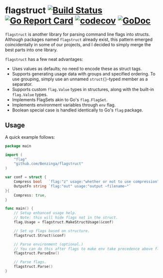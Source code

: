 # flagstruct [![Build Status](https://travis-ci.org/Benzinga/flagstruct.svg?branch=master)](https://travis-ci.org/Benzinga/flagstruct) [![Go Report Card](https://goreportcard.com/badge/github.com/Benzinga/flagstruct)](https://goreportcard.com/report/github.com/Benzinga/flagstruct) [![codecov](https://codecov.io/gh/Benzinga/flagstruct/branch/master/graph/badge.svg)](https://codecov.io/gh/Benzinga/flagstruct) [![GoDoc](https://godoc.org/github.com/Benzinga/flagstruct?status.svg)](https://godoc.org/github.com/Benzinga/flagstruct)
`flagstruct` is another library for parsing command line flags into structs.
Although packages named `flagstruct` already exist, this pattern emerged
coincidentally in some of our projects, and I decided to simply merge the
best parts into one library.

`flagstruct` has a few neat advantages:

  - Uses values as defaults; no need to encode these as struct tags.
  - Supports generating usage data with groups and specified ordering.
    To use grouping, simply use an unnamed `struct{}`-typed member as a
    separator.
  - Supports custom `flag.Value` types in structures, along with the built-in
    `flag.Value` types.
  - Implements FlagSets akin to Go's `flag.FlagSet`.
  - Implements environment variables through `env` flag.
  - Boolean special case is handled identically to Go's `flag` package.

## Usage
A quick example follows:

```go
package main

import (
    "flag"
    "github.com/Benzinga/flagstruct"
)

var conf = struct {
    Compress bool   `flag:"z" usage:"whether or not to use compression" env:"COMPRESS"`
    OutputFn string `flag:"out" usage:"output ~filename~"`
}{
    Compress: true,
}

func main() {
    // Setup enhanced usage help.
    // Note: this will hide flags not in the struct.
    flag.Usage = flagstruct.MakeStructUsage(&conf)

    // Set up flags based on structure.
	flagstruct.Struct(&conf)

    // Parse environment (optional.)
    // You can do this after flags to make env take precedence above flags.
	flagstruct.ParseEnv()

    // Parse flags.
	flagstruct.Parse()
}
```
